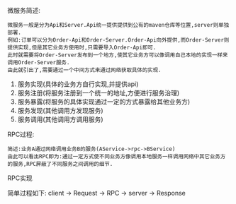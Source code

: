 微服务简述:

    微服务一般是分为Api和Server.Api统一提供提供到公有的maven仓库等位置,server则单独部署.
    例如:订单可以分为Order-Api和Order-Server.Order-Api向外提供,而Order-Server则提供实现,但是其它业务方使用时,只需要导入Order-Api即可.
    此时就需要将Order-Server发布到一个地方,使其它业务方可以像调用自己本地的实现一样来调用Order-Server服务.
    由此就引出了,需要通过一个中间方式来通过网络获取具体的实现.

1.  服务实现(具体的业务方自行实现,并提供api)
2.  服务注册(将服务注册到一个统一的地址,方便进行服务治理)
3.  服务暴露(将服务的具体实现通过一定的方式暴露给其他业务方)
4.  服务发现(其他调用方发现服务)
5.  服务调用(其他调用方调用服务)

RPC过程:

    简述:业务A通过网络调用业务B的服务(AService->rpc->BService)
    由此可以看出RPC即为:通过一定方式使不同业务方像调用本地服务一样调用网络中其它业务方的服务,RPC屏蔽了不同服务之间调用的细节.

RPC实现

简单过程如下:
    client -> Request -> RPC -> server -> Response